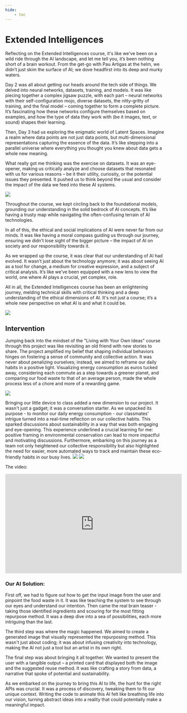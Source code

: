 ```yaml
---
hide:
    - toc
---
```



# Extended Intelligences


Reflecting on the Extended Intelligences course, it's like we've been on a wild ride through the AI landscape, and let me tell you, it’s been nothing short of a brain workout. From the get-go with Pau Artigas at the helm, we didn’t just skim the surface of AI; we dove headfirst into its deep and murky waters.

Day 2 was all about getting our heads around the tech side of things. We delved into neural networks, datasets, training, and models. It was like piecing together a complex jigsaw puzzle, with each part – neural networks with their self-configuration mojo, diverse datasets, the nitty-gritty of training, and the final model – coming together to form a complete picture. It’s fascinating how these networks configure themselves based on examples, and how the type of data they work with (be it images, text, or sound) shapes their learning.

Then, Day 3 had us exploring the enigmatic world of Latent Spaces. Imagine a realm where data points are not just data points, but multi-dimensional representations capturing the essence of the data. It’s like stepping into a parallel universe where everything you thought you knew about data gets a whole new meaning.

What really got me thinking was the exercise on datasets. It was an eye-opener, making us critically analyze and choose datasets that resonated with us for various reasons – be it their utility, curiosity, or the potential issues they presented. It pushed us to think beyond the usual and consider the impact of the data we feed into these AI systems.


![](../../images/Extended/Extended2.jpeg)

Throughout the course, we kept circling back to the foundational models, grounding our understanding in the solid bedrock of AI concepts. It’s like having a trusty map while navigating the often-confusing terrain of AI technologies.

In all of this, the ethical and social implications of AI were never far from our minds. It was like having a moral compass guiding us through our journey, ensuring we didn’t lose sight of the bigger picture – the impact of AI on society and our responsibility towards it.

As we wrapped up the course, it was clear that our understanding of AI had evolved. It wasn’t just about the technology anymore; it was about seeing AI as a tool for change, a medium for creative expression, and a subject of critical analysis. It’s like we’ve been equipped with a new lens to view the world, one where AI plays a crucial, yet complex, role.

All in all, the Extended Intelligences course has been an enlightening journey, melding technical skills with critical thinking and a deep understanding of the ethical dimensions of AI. It's not just a course; it’s a whole new perspective on what AI is and what it could be.


![](../../images/Extended/Extended3.jpeg)



## Intervention

Jumping back into the mindset of the "Living with Your Own Ideas" course through this project was like revisiting an old friend with new stories to share. The project amplified my belief that shaping individual behaviors hinges on fostering a sense of community and collective action. It was never about penalizing ourselves; instead, we aimed to reframe our daily habits in a positive light. Visualizing energy consumption as euros tucked away, considering each commute as a step towards a greener planet, and comparing our food waste to that of an average person, made the whole process less of a chore and more of a rewarding game.

![](../../images/Extended/Extended5.jpeg)

Bringing our little device to class added a new dimension to our project. It wasn't just a gadget; it was a conversation starter. As we unpacked its purpose - to monitor our daily energy consumption - our classmates' intrigue turned into a real-time reflection on our collective habits. This sparked discussions about sustainability in a way that was both engaging and eye-opening. This experience underlined a crucial learning for me: positive framing in environmental conservation can lead to more impactful and motivating discussions. Furthermore, embarking on this journey as a team not only heightened our collective responsibility but also highlighted the need for easier, more automated ways to track and maintain these eco-friendly habits in our busy lives.
![](../../images/Extended/Extended4.jpeg)
![](../../images/Extended/Extended1.jpeg)

The video:
<iframe width="560" height="315" src="https://www.youtube.com/embed/P_xzusilHT4?si=eZj5kXWhBWS-Ultx" title="YouTube video player" frameborder="0" allow="accelerometer; autoplay; clipboard-write; encrypted-media; gyroscope; picture-in-picture; web-share" allowfullscreen></iframe>

### Our AI Solution:

First off, we had to figure out how to get the input image from the user and pinpoint the food waste in it. It was like teaching the system to see through our eyes and understand our intention. Then came the real brain teaser - taking those identified ingredients and scouring for the most fitting repurpose method. It was a deep dive into a sea of possibilities, each more intriguing than the last.

The third step was where the magic happened. We aimed to create a generated image that visually represented the repurposing method. This wasn't just about coding; it was about infusing creativity into technology, making the AI not just a tool but an artist in its own right.

The final step was about bringing it all together. We wanted to present the user with a tangible output – a printed card that displayed both the image and the suggested reuse method. It was like crafting a story from data, a narrative that spoke of potential and sustainability.

As we embarked on the journey to bring this AI to life, the hunt for the right APIs was crucial. It was a process of discovery, tweaking them to fit our unique context. Writing the code to animate this AI felt like breathing life into our vision, turning abstract ideas into a reality that could potentially make a meaningful impact.